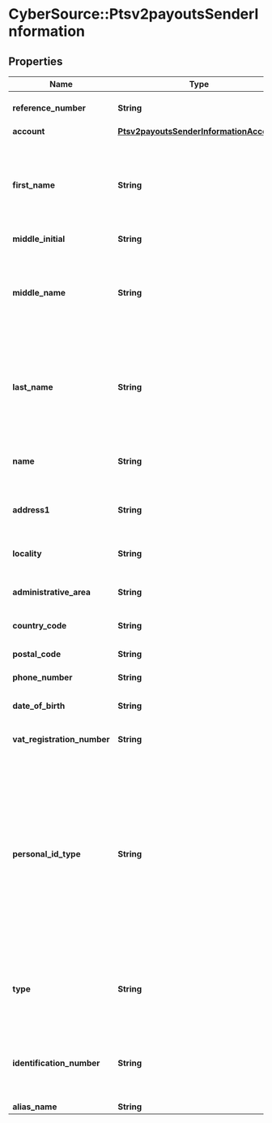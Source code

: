 # CyberSource::Ptsv2payoutsSenderInformation

## Properties
Name | Type | Description | Notes
------------ | ------------- | ------------- | -------------
**reference_number** | **String** | Reference number generated by you that uniquely identifies the sender. | [optional] 
**account** | [**Ptsv2payoutsSenderInformationAccount**](Ptsv2payoutsSenderInformationAccount.md) |  | [optional] 
**first_name** | **String** | First name of the sender. This field is applicable for AFT and OCT transactions.   Only alpha numeric values are supported.Special characters not in the standard ASCII character set, are not supported and will be stripped before being sent to the processor.  | [optional] 
**middle_initial** | **String** | Recipient middle initial (Optional).  | [optional] 
**middle_name** | **String** | Middle name of the sender. This field is applicable for AFT and OCT transactions.   Only alpha numeric values are supported. Special characters not in the standard ASCII character set, are not supported and will be stripped before being sent to sent to the processor.  | [optional] 
**last_name** | **String** | Last name of the sender. This field is applicable for AFT and OCT transactions.  Only alpha numeric values are supported. Special characters not in the standard ASCII character set, are not supported and will be stripped before being sent to sent to the processor.  | [optional] 
**name** | **String** | Name of sender.  **Funds Disbursement**  This value is the name of the originator sending the funds disbursement. * CTV, Paymentech (30)  | [optional] 
**address1** | **String** | Street address of sender.  **Funds Disbursement**  This value is the address of the originator sending the funds disbursement.  | [optional] 
**locality** | **String** | City of sender.  **Funds Disbursement**  This value is the city of the originator sending the funds disbursement.  | [optional] 
**administrative_area** | **String** | Sender&#39;s state. Use the [State, Province, and Territory Codes for the United States and Canada](https://developer.cybersource.com/library/documentation/sbc/quickref/states_and_provinces.pdf).  | [optional] 
**country_code** | **String** | Country of sender. Use the [ISO Standard Country Codes](https://developer.cybersource.com/library/documentation/sbc/quickref/countries_alpha_list.pdf). * CTV (3)  | [optional] 
**postal_code** | **String** | Sender&#39;s postal code. Required only for FDCCompass. | [optional] 
**phone_number** | **String** | Sender&#39;s phone number. Required only for FDCCompass. | [optional] 
**date_of_birth** | **String** | Sender&#39;s date of birth in YYYYMMDD format. Required only for FDCCompass. | [optional] 
**vat_registration_number** | **String** | Customer&#39;s government-assigned tax identification number.  | [optional] 
**personal_id_type** | **String** | #### Visa Platform Connect This tag will contain the type of sender identification. The valid values are: • BTHD (Date of birth) • CUID (Customer identification (unspecified)) • NTID (National identification) • PASN (Passport number) • DRLN (Driver license) • TXIN (Tax identification) • CPNY (Company registration number) • PRXY (Proxy identification) • SSNB (Social security number) • ARNB (Alien registration number) • LAWE (Law enforcement identification) • MILI (Military identification) • TRVL (Travel identification (non-passport)) • EMAL (Email) • PHON (Phone number)  | [optional] 
**type** | **String** | #### Visa Platform Connect This tag will denote whether the tax ID is a business or individual tax ID when personal ID Type contains the value of TXIN (Tax identification).  The valid values are: • B (Business) • I (Individual)  | [optional] 
**identification_number** | **String** | #### Visa Platform Connect This tag will contain an acquirer-populated value associated with the API : senderInformation.personalIdType which will identify the personal ID type of the sender.  | [optional] 
**alias_name** | **String** | Sender&#39;s alias name. | [optional] 



